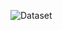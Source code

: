 ![Dataset](https://github.com/h1manshus1ngh/KriyaManyataversion-1-dataset/assets/87808000/7fcf9091-f6b7-433f-9618-ef6ac11ce7b5)
